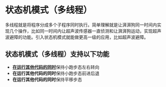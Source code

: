 # 状态机模式（多线程）

多线程就是将程序分成多个子程序同时执行。简单理解就是让湃湃狗同一时间内实现几个操作，比如同一时间内让超声波传感器一直侦测和让湃湃狗运动，实现超声波避障的功能。引入状态机模式就能做更高一级的应用，比如超声波避障。



## 状态机模式（多线程）支持以下功能

- <u>**在运行其他代码的同时**</u>保持小跑步态左右转向
- **在运行其他代码的同时**保持小跑步态前进后退
- **在运行其他代码的同时**保持平移步态

